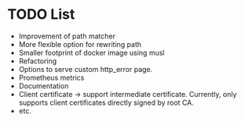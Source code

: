 # TODO List

- Improvement of path matcher
- More flexible option for rewriting path
- Smaller footprint of docker image using musl
- Refactoring
- Options to serve custom http_error page.
- Prometheus metrics
- Documentation
- Client certificate -> support intermediate certificate. Currently, only supports client certificates directly signed by root CA.
- etc.
